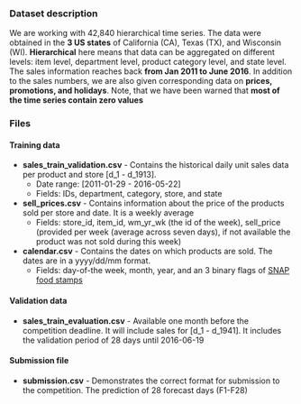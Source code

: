 ### Dataset description

We are working with 42,840 hierarchical time series. The data were obtained in the **3 US states** of California (CA), Texas (TX), and Wisconsin (WI). **Hierarchical** here means that data can be aggregated on different levels: item level, department level, product category level, and state level. The sales information reaches back **from Jan 2011 to June 2016**. In addition to the sales numbers, we are also given corresponding data on **prices, promotions, and holidays**. Note, that we have been warned that **most of the time series contain zero values**

### Files

#### Training data
- **sales_train_validation.csv** - Contains the historical daily unit sales data per product and store [d_1 - d_1913].
    - Date range: [2011-01-29 - 2016-05-22] 
    - Fields: IDs, department, category, store, and state 
- **sell_prices.csv** - Contains information about the price of the products sold per store and date. It is a weekly average
    - Fields: store_id, item_id, wm_yr_wk (the id of the week), sell_price (provided per week (average across seven days), if not available the product was not sold during this week) 
- **calendar.csv** - Contains the dates on which products are sold. The dates are in a yyyy/dd/mm format.
    - Fields: day-of-the week, month, year, and an 3 binary flags of [SNAP food stamps](https://www.benefits.gov/benefit/361)

#### Validation data
 - **sales_train_evaluation.csv** - Available one month before the competition deadline. It will include sales for [d_1 - d_1941]. It includes the validation period of 28 days until 2016-06-19

#### Submission file
- **submission.csv** - Demonstrates the correct format for submission to the competition. The prediction of 28 forecast days (F1-F28)



